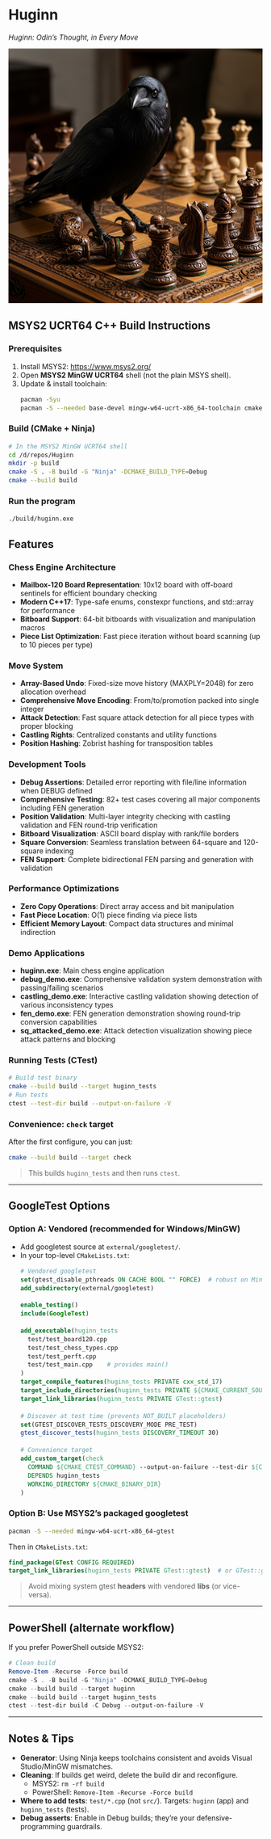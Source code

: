 # Huginn  
_Huginn: Odin’s Thought, in Every Move_

![Huginn Logo](images/Huginn.png)

## MSYS2 UCRT64 C++ Build Instructions

### Prerequisites
1. Install MSYS2: https://www.msys2.org/
2. Open **MSYS2 MinGW UCRT64** shell (not the plain MSYS shell).
3. Update & install toolchain:
   ```sh
   pacman -Syu
   pacman -S --needed base-devel mingw-w64-ucrt-x86_64-toolchain cmake ninja
   ```

### Build (CMake + Ninja)
```sh
# In the MSYS2 MinGW UCRT64 shell
cd /d/repos/Huginn
mkdir -p build
cmake -S . -B build -G "Ninja" -DCMAKE_BUILD_TYPE=Debug
cmake --build build
```

### Run the program
```sh
./build/huginn.exe
```

## Features

### Chess Engine Architecture
- **Mailbox-120 Board Representation**: 10x12 board with off-board sentinels for efficient boundary checking
- **Modern C++17**: Type-safe enums, constexpr functions, and std::array for performance
- **Bitboard Support**: 64-bit bitboards with visualization and manipulation macros
- **Piece List Optimization**: Fast piece iteration without board scanning (up to 10 pieces per type)

### Move System
- **Array-Based Undo**: Fixed-size move history (MAXPLY=2048) for zero allocation overhead
- **Comprehensive Move Encoding**: From/to/promotion packed into single integer
- **Attack Detection**: Fast square attack detection for all piece types with proper blocking
- **Castling Rights**: Centralized constants and utility functions
- **Position Hashing**: Zobrist hashing for transposition tables

### Development Tools
- **Debug Assertions**: Detailed error reporting with file/line information when DEBUG defined
- **Comprehensive Testing**: 82+ test cases covering all major components including FEN generation
- **Position Validation**: Multi-layer integrity checking with castling validation and FEN round-trip verification
- **Bitboard Visualization**: ASCII board display with rank/file borders
- **Square Conversion**: Seamless translation between 64-square and 120-square indexing
- **FEN Support**: Complete bidirectional FEN parsing and generation with validation

### Performance Optimizations
- **Zero Copy Operations**: Direct array access and bit manipulation
- **Fast Piece Location**: O(1) piece finding via piece lists
- **Efficient Memory Layout**: Compact data structures and minimal indirection

### Demo Applications
- **huginn.exe**: Main chess engine application
- **debug_demo.exe**: Comprehensive validation system demonstration with passing/failing scenarios
- **castling_demo.exe**: Interactive castling validation showing detection of various inconsistency types
- **fen_demo.exe**: FEN generation demonstration showing round-trip conversion capabilities
- **sq_attacked_demo.exe**: Attack detection visualization showing piece attack patterns and blocking

### Running Tests (CTest)
```sh
# Build test binary
cmake --build build --target huginn_tests
# Run tests
ctest --test-dir build --output-on-failure -V
```

### Convenience: `check` target
After the first configure, you can just:
```sh
cmake --build build --target check
```
> This builds `huginn_tests` and then runs `ctest`.

---

## GoogleTest Options

### Option A: Vendored (recommended for Windows/MinGW)
- Add googletest source at `external/googletest/`.
- In your top-level `CMakeLists.txt`:
  ```cmake
  # Vendored googletest
  set(gtest_disable_pthreads ON CACHE BOOL "" FORCE)  # robust on MinGW
  add_subdirectory(external/googletest)

  enable_testing()
  include(GoogleTest)

  add_executable(huginn_tests
    test/test_board120.cpp
    test/test_chess_types.cpp
    test/test_perft.cpp
    test/test_main.cpp    # provides main()
  )
  target_compile_features(huginn_tests PRIVATE cxx_std_17)
  target_include_directories(huginn_tests PRIVATE ${CMAKE_CURRENT_SOURCE_DIR}/src)
  target_link_libraries(huginn_tests PRIVATE GTest::gtest)

  # Discover at test time (prevents NOT_BUILT placeholders)
  set(GTEST_DISCOVER_TESTS_DISCOVERY_MODE PRE_TEST)
  gtest_discover_tests(huginn_tests DISCOVERY_TIMEOUT 30)

  # Convenience target
  add_custom_target(check
    COMMAND ${CMAKE_CTEST_COMMAND} --output-on-failure --test-dir ${CMAKE_BINARY_DIR}
    DEPENDS huginn_tests
    WORKING_DIRECTORY ${CMAKE_BINARY_DIR}
  )
  ```

### Option B: Use MSYS2’s packaged googletest
```sh
pacman -S --needed mingw-w64-ucrt-x86_64-gtest
```
Then in `CMakeLists.txt`:
```cmake
find_package(GTest CONFIG REQUIRED)
target_link_libraries(huginn_tests PRIVATE GTest::gtest)  # or GTest::gtest_main if you omit test_main.cpp
```

> Avoid mixing system gtest **headers** with vendored **libs** (or vice-versa).

---

## PowerShell (alternate workflow)
If you prefer PowerShell outside MSYS2:

```powershell
# Clean build
Remove-Item -Recurse -Force build
cmake -S . -B build -G "Ninja" -DCMAKE_BUILD_TYPE=Debug
cmake --build build --target huginn
cmake --build build --target huginn_tests
ctest --test-dir build -C Debug --output-on-failure -V
```

---

## Notes & Tips
- **Generator**: Using Ninja keeps toolchains consistent and avoids Visual Studio/MinGW mismatches.
- **Cleaning**: If builds get weird, delete the build dir and reconfigure.
  - MSYS2: `rm -rf build`
  - PowerShell: `Remove-Item -Recurse -Force build`
- **Where to add tests**: `test/*.cpp` (not `src/`). Targets: `huginn` (app) and `huginn_tests` (tests).
- **Debug asserts**: Enable in Debug builds; they’re your defensive-programming guardrails.
